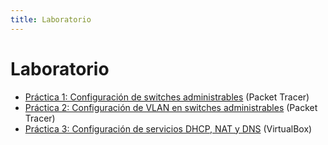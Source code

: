 ```yaml
---
title: Laboratorio
---
```


# Laboratorio

- [Práctica 1: Configuración de switches administrables](practica-1) (Packet Tracer)
- [Práctica 2: Configuración de VLAN en switches administrables](practica-2) (Packet Tracer)
- [Práctica 3: Configuración de servicios DHCP, NAT y DNS](practica-3) (VirtualBox)
